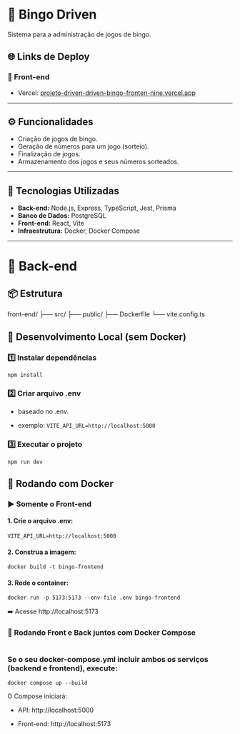 # 🎯 Bingo Driven
Sistema para a administração de jogos de bingo.

## 🌐 Links de Deploy

### 🔹 Front-end
- Vercel: [projeto-driven-driven-bingo-fronten-nine.vercel.app](projeto-driven-driven-bingo-fronten-nine.vercel.app)



---


## ⚙️ Funcionalidades
- Criação de jogos de bingo.  
- Geração de números para um jogo (sorteio).  
- Finalização de jogos.  
- Armazenamento dos jogos e seus números sorteados.  

---

## 🧰 Tecnologias Utilizadas
- **Back-end:** Node.js, Express, TypeScript, Jest, Prisma  
- **Banco de Dados:** PostgreSQL  
- **Front-end:** React, Vite  
- **Infraestrutura:** Docker, Docker Compose  

---

# 🧩 Back-end

## 📦 Estrutura

front-end/
├── src/
├── public/
├── Dockerfile
└── vite.config.ts

## 🚀 Desenvolvimento Local (sem Docker)

### **1️⃣ Instalar dependências**
 `npm install`

### **2️⃣ Criar arquivo .env** 
- baseado no .env.

- exemplo: ```VITE_API_URL=http://localhost:5000```

### **3️⃣ Executar o projeto**
 `npm run dev`

## 🐳 Rodando com Docker

### ▶️ Somente o Front-end
#### 1. Crie o arquivo .env:
    VITE_API_URL=http://localhost:5000

#### 2. Construa a imagem: 
    docker build -t bingo-frontend

#### 3. Rode o container:
    docker run -p 5173:5173 --env-file .env bingo-frontend

  ➡️ Acesse http://localhost:5173

### 🧱 Rodando Front e Back juntos com Docker Compose
#
### Se o seu docker-compose.yml incluir ambos os serviços (backend e frontend), execute:
    docker compose up --build

O Compose iniciará:

- API: http://localhost:5000

- Front-end: http://localhost:5173







